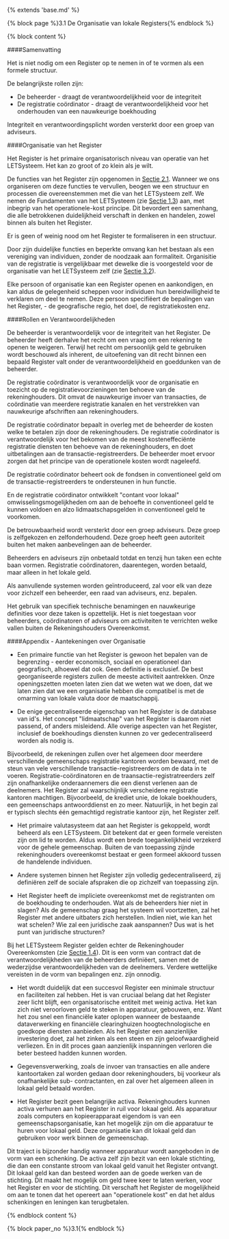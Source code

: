 {% extends 'base.md' %}

{% block page %}3.1 De Organisatie van lokale Registers{% endblock %}

{% block content %}

####Samenvatting

Het is niet nodig om een Register op te nemen in of te vormen als een formele structuur.

De belangrijkste rollen zijn:

* De beheerder - draagt de verantwoordelijkheid voor de integriteit
* De registratie coördinator - draagt de verantwoordelijkheid voor het onderhouden 
van een nauwkeurige boekhouding

Integriteit en verantwoordingsplicht worden versterkt door een groep van adviseurs.

####Organisatie van het Register

Het Register is het primaire organisatorisch niveau van operatie van het LETSysteem.
Het kan zo groot of zo klein als je wilt.

De functies van het Register zijn opgenomen in [Sectie 2.1](2.1.html). Wanneer we
ons organiseren om deze functies te vervullen, beogen we een structuur en processen
die overeenstemmen met die van het LETSysteem zelf. We nemen de
Fundamenten van het LETSysteem (zie [Sectie 1.3](1.3.html)) aan, met inbegrip
van het operationele-kost principe. Dit bevordert een samenhang, die alle
betrokkenen duidelijkheid verschaft in denken en handelen, zowel binnen als 
buiten het Register.

Er is geen of weinig nood om het Register te formaliseren in een structuur.

Door zijn duidelijke functies en beperkte omvang kan het bestaan als een
vereniging van individuen, zonder de noodzaak aan formaliteit.
Organisitie van de registratie is vergelijkbaar met dewelke die is voorgesteld
voor de organisatie van het LETSysteem zelf (zie [Sectie 3.2](3.2.html)).

Elke persoon of organisatie kan een Register openen en aankondigen, en kan aldus
de gelegenheid scheppen voor individuen hun bereidwilligheid te verklaren om
deel te nemen. 
Deze persoon specifiëert de bepalingen van het Register, - de 
geografische regio, het doel, de registratiekosten enz.

####Rollen en Verantwoordelijkheden

De beheerder is verantwoordelijk voor de integriteit van het Register. De beheerder
heeft derhalve het recht om een vraag om een rekening te openen te weigeren. 
Terwijl het recht om persoonlijk geld te gebruiken wordt beschouwd als inherent, de
uitoefening van dit recht binnen een bepaald Register valt onder de verantwoordelijkheid 
en goeddunken van de beheerder.

De registratie coördinator is verantwoordelijk voor de organisatie en
toezicht op de registratievoorzieningen ten behoeve van de rekeninghouders. 
Dit omvat de nauwkeurige invoer van transacties, de coördinatie van meerdere 
registratie kanalen en het verstrekken van nauwkeurige afschriften aan rekeninghouders.

De registratie coördinator bepaalt in overleg met de beheerder de kosten 
welke te betalen zijn door de rekeninghouders. De registratie coördinator 
is verantwoordelijk voor het bekomen van de meest kosteneffeciënte  
registratie diensten ten behoeve van de rekeninghouders, en doet 
uitbetalingen aan de transactie-registreerders. 
De beheerder moet ervoor zorgen dat het principe van de operationele 
kosten wordt nageleefd.

De registratie coördinator beheert ook de fondsen in conventioneel geld 
om de transactie-registreerders te ondersteunen in hun functie.

En de registratie coördinator ontwikkelt "contant voor lokaal" 
omwisselingsmogelijkheden om aan de behoefte in conventioneel geld 
te kunnen voldoen en alzo lidmaatschapsgelden in conventioneel geld te voorkomen.

De betrouwbaarheid wordt versterkt door een groep adviseurs. Deze groep is zelfgekozen 
en zelfonderhoudend. Deze groep heeft geen autoriteit buiten het maken
aanbevelingen aan de beheerder.

Beheerders en adviseurs zijn onbetaald totdat en tenzij hun taken een echte baan vormen.
Registratie coördinatoren, daarentegen, worden betaald, maar alleen in het lokale geld.

Als aanvullende systemen worden geïntroduceerd, zal voor elk van deze voor zichzelf 
een beheerder, een raad van adviseurs, enz. bepalen. 

Het gebruik van specifiek technische benamingen en nauwkeurige 
definities voor deze taken is opzettelijk. Het is niet toegestaan 
voor beheerders, coördinatoren of adviseurs om activiteiten
te verrichten welke vallen buiten de Rekeningshouders Overeenkomst. 

####Appendix - Aantekeningen over Organisatie

* Een primaire functie van het Register is gewoon het bepalen van de begrenzing - 
eerder economisch, sociaal en operationeel dan geografisch, alhoewel dat ook.
Geen definitie is exclusief. De best georganiseerde registers zullen de meeste
activiteit aantrekken. Onze openingszetten moeten laten zien dat we weten
wat we doen, dat we laten zien dat we een organisatie hebben die compatibel is
met de omarming van lokale valuta door de maatschappij.

* De enige gecentraliseerde eigenschap van het Register is de database van id's. Het
concept "lidmaatschap" van het Register is daarom niet passend, of
anders misleidend. Alle overige aspecten van het Register, inclusief de boekhoudings
diensten kunnen zo ver gedecentraliseerd worden als nodig is.

Bijvoorbeeld, de rekeningen zullen over het algemeen door meerdere verschillende 
gemeenschaps registratie kantoren worden bewaard, met de steun van vele verschillende
transactie-registreerders om de data in te voeren. Registratie-coördinatoren en de
traansactie-registratreerders zelf zijn onafhankelijke onderaannemers 
die een dienst verlenen aan de deelnemers. Het Register zal waarschijnlijk
verscheidene registratie kantoren machtigen. Bijvoorbeeld, de krediet unie, 
de lokale boekhouders, een gemeenschaps antwoorddienst en zo meer. Natuurlijk, in 
het begin zal er typisch slechts één gemachtigd registratie kantoor zijn, 
het Register zelf.

* Het primaire valutasysteem dat aan het Register is gekoppeld, wordt beheerd als een
LETSysteem. Dit betekent dat er geen formele vereisten zijn om lid te worden. Aldus 
wordt een brede toegankelijkheid verzekerd voor de gehele gemeenschap. 
Buiten de van toepassing zijnde rekeninghouders overeenkomst bestaat er geen formeel
akkoord tussen de handelende individuen.

* Andere systemen binnen het Register zijn volledig gedecentraliseerd, zij definiëren
zelf de sociale afspraken die op zichzelf van toepassing zijn.

* Het Register heeft de impliciete overeenkomst met de registranten om de 
boekhouding te onderhouden. Wat als de beheerders hier niet in slagen? 
Als de gemeenschap graag het systeem wil voortzetten, zal het Register met andere 
uitbaters zich herstellen. Indien niet, wie kan het wat schelen? Wie zal een juridische
zaak aanspannen? Dus wat is het punt van juridische structuren?

Bij het LETSysteem Register gelden echter de 
Rekeninghouder Overeenkomsten (zie [Sectie 1.4](1.4.html)). 
Dit is een vorm van contract dat de verantwoordelijkheden van de beheerders
definiëert, samen met de wederzijdse verantwoordelijkheden van de deelnemers. 
Verdere wettelijke vereisten in de vorm van bepalingen enz. zijn onnodig.

* Het wordt duidelijk dat een succesvol Register een minimale structuur 
en faciliteiten zal hebben. 
Het is van cruciaal belang dat het Register zeer licht blijft, 
een organisatorische entiteit met weinig activa. Het kan zich niet veroorloven 
geld te steken in apparatuur, gebouwen, enz. 
Want het zou snel een financiële kater oplopen wanneer de bestaande 
dataverwerking en financiële clearinghuizen hoogtechnologische en goedkope 
diensten aanbieden. Als het Register een aanzienlijke investering doet, 
zal het zinken als een steen en zijn geloofwaardigheid verliezen.
En in dit proces gaan aanzienlijk inspanningen verloren die beter 
besteed hadden kunnen worden.
 
* Gegevensverwerking, zoals de invoer van transacties en alle andere kantoortaken
zal worden gedaan door rekeninghouders, bij voorkeur als onafhankelijke sub-
contractanten, en zal over het algemeen alleen in lokaal geld betaald worden.

* Het Register bezit geen belangrijke activa. Rekeninghouders kunnen activa verhuren
aan het Register in ruil voor lokaal geld. Als apparatuur zoals computers
en kopieerapparaat eigendom is van een gemeenschapsorganisatie, kan het mogelijk zijn
om die apparatuur te huren voor lokaal geld. Deze organisatie kan dit lokaal geld dan
gebruiken voor werk binnen de gemeenschap.

Dit traject is bijzonder handig wanneer apparatuur wordt aangeboden in de vorm van een
schenking. De activa zelf zijn bezit van een lokale stichting, die dan een constante 
stroom van lokaal geld vanuit het Register ontvangt. Dit lokaal geld kan dan 
besteed worden aan de goede werken van de stichting. Dit maakt het mogelijk om 
geld twee keer te laten werken, voor het Register en voor de stichting. Dit verschaft 
het Register de mogelijkheid om aan te tonen dat het opereert aan 
"operationele kost" en dat het aldus schenkingen en leningen kan terugbetalen.

{% endblock content %}

{% block paper_no %}3.1{% endblock %}


